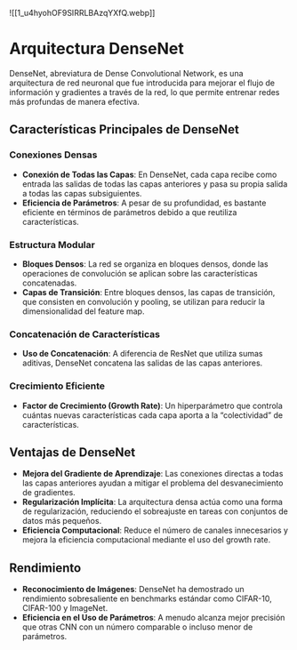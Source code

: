 ![[1_u4hyohOF9SIRRLBAzqYXfQ.webp]]

# Arquitectura DenseNet

DenseNet, abreviatura de Dense Convolutional Network, es una arquitectura de red neuronal que fue introducida para mejorar el flujo de información y gradientes a través de la red, lo que permite entrenar redes más profundas de manera efectiva.

## Características Principales de DenseNet

### Conexiones Densas
- **Conexión de Todas las Capas**: En DenseNet, cada capa recibe como entrada las salidas de todas las capas anteriores y pasa su propia salida a todas las capas subsiguientes.
- **Eficiencia de Parámetros**: A pesar de su profundidad, es bastante eficiente en términos de parámetros debido a que reutiliza características.

### Estructura Modular
- **Bloques Densos**: La red se organiza en bloques densos, donde las operaciones de convolución se aplican sobre las características concatenadas.
- **Capas de Transición**: Entre bloques densos, las capas de transición, que consisten en convolución y pooling, se utilizan para reducir la dimensionalidad del feature map.

### Concatenación de Características
- **Uso de Concatenación**: A diferencia de ResNet que utiliza sumas aditivas, DenseNet concatena las salidas de las capas anteriores.

### Crecimiento Eficiente
- **Factor de Crecimiento (Growth Rate)**: Un hiperparámetro que controla cuántas nuevas características cada capa aporta a la “colectividad” de características.

## Ventajas de DenseNet

- **Mejora del Gradiente de Aprendizaje**: Las conexiones directas a todas las capas anteriores ayudan a mitigar el problema del desvanecimiento de gradientes.
- **Regularización Implícita**: La arquitectura densa actúa como una forma de regularización, reduciendo el sobreajuste en tareas con conjuntos de datos más pequeños.
- **Eficiencia Computacional**: Reduce el número de canales innecesarios y mejora la eficiencia computacional mediante el uso del growth rate.

## Rendimiento

- **Reconocimiento de Imágenes**: DenseNet ha demostrado un rendimiento sobresaliente en benchmarks estándar como CIFAR-10, CIFAR-100 y ImageNet.
- **Eficiencia en el Uso de Parámetros**: A menudo alcanza mejor precisión que otras CNN con un número comparable o incluso menor de parámetros.
